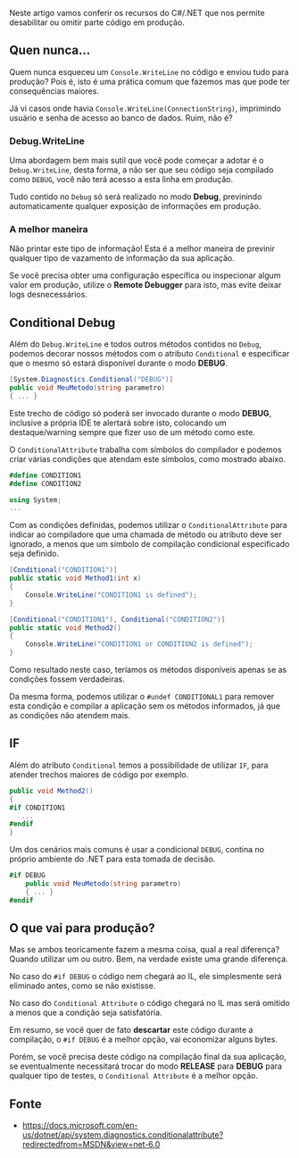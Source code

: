 Neste artigo vamos conferir os recursos do C#/.NET que nos permite desabilitar ou omitir parte código em produção.

## Quen nunca...
Quem nunca esqueceu um `Console.WriteLine` no código e enviou tudo para produção? Pois é, isto é uma prática comum que fazemos mas que pode ter consequências maiores.

Já vi casos onde havia `Console.WriteLine(ConnectionString)`, imprimindo usuário e senha de acesso ao banco de dados. Ruim, não é?

### Debug.WriteLine
Uma abordagem bem mais sutil que você pode começar a adotar é o `Debug.WriteLine`, desta forma, a não ser que seu código seja compilado como `DEBUG`, você não terá acesso a esta linha em produção.

Tudo contido no `Debug` só será realizado no modo **Debug**, previnindo automaticamente qualquer exposição de informações em produção.

### A melhor maneira
Não printar este tipo de informação! Esta é a melhor maneira de previnir qualquer tipo de vazamento de informação da sua aplicação.

Se você precisa obter uma configuração específica ou inspecionar algum valor em produção, utilize o **Remote Debugger** para isto, mas evite deixar logs desnecessários.

## Conditional Debug
Além do `Debug.WriteLine` e todos outros métodos contidos no `Debug`, podemos decorar nossos métodos com o atributo `Conditional` e especificar que o mesmo só estará disponível durante o modo **DEBUG**.

```csharp
[System.Diagnostics.Conditional("DEBUG")]
public void MeuMetodo(string parametro)
{ ... }
```

Este trecho de código só poderá ser invocado durante o modo **DEBUG**, inclusive a própria IDE te alertará sobre isto, colocando um destaque/warning sempre que fizer uso de um método como este.

O `ConditionalAttribute` trabalha com símbolos do compilador e podemos criar várias condições que atendam este símbolos, como mostrado abaixo.

```csharp
#define CONDITION1
#define CONDITION2

using System;
...
```
Com as condições definidas, podemos utilizar o `ConditionalAttribute` para indicar ao compiladore que uma chamada de método ou atributo deve ser ignorado, a menos que um símbolo de compilação condicional especificado seja definido.

```csharp
[Conditional("CONDITION1")]
public static void Method1(int x)
{
    Console.WriteLine("CONDITION1 is defined");
}

[Conditional("CONDITION1"), Conditional("CONDITION2")]
public static void Method2()
{
    Console.WriteLine("CONDITION1 or CONDITION2 is defined");
}
```
Como resultado neste caso, teríamos os métodos disponíveis apenas se as condições fossem verdadeiras.

Da mesma forma, podemos utilizar o `#undef CONDITIONAL1` para remover esta condição e compilar a aplicação sem os métodos informados, já que as condições não atendem mais.

## IF
Além do atributo `Conditional` temos a possibilidade de utilizar `IF`, para atender trechos maiores de código por exemplo.

```csharp
public void Method2()
{
#if CONDITION1
   ...
#endif
}
```

Um dos cenários mais comuns é usar a condicional `DEBUG`, contina no próprio ambiente do .NET para esta tomada de decisão.

```csharp
#if DEBUG
    public void MeuMetodo(string parametro)
    { ... }
#endif
```

## O que vai para produção?
Mas se ambos teoricamente fazem a mesma coisa, qual a real diferença? Quando utilizar um ou outro. Bem, na verdade existe uma grande diferença.

No caso do `#if DEBUG` o código nem chegará ao IL, ele simplesmente será eliminado antes, como se não existisse.

No caso do `Conditional Attribute` o código chegará no IL mas será omitido a menos que a condição seja satisfatória.

Em resumo, se você quer de fato **descartar** este código durante a compilação, o `#if DEBUG` é a melhor opção, vai economizar alguns bytes.

Porém, se você precisa deste código na compilação final da sua aplicação, se eventualmente necessitará trocar do modo **RELEASE** para **DEBUG** para qualquer tipo de testes, o `Conditional Attribute` é a melhor opção.


## Fonte
 * https://docs.microsoft.com/en-us/dotnet/api/system.diagnostics.conditionalattribute?redirectedfrom=MSDN&view=net-6.0